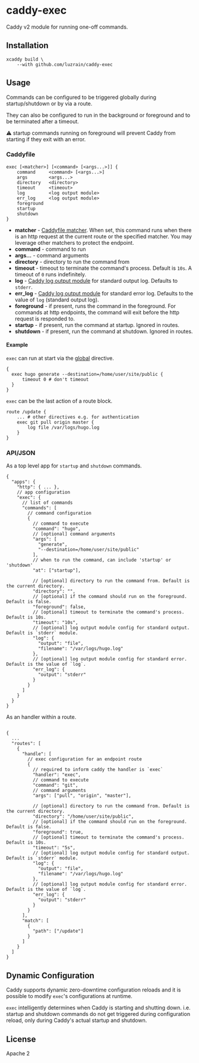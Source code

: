 # caddy-exec

Caddy v2 module for running one-off commands.

## Installation

```
xcaddy build \
    --with github.com/luzrain/caddy-exec
```

## Usage

Commands can be configured to be triggered globally during startup/shutdown or by via a route.

They can also be configured to run in the background or foreground and to be terminated after a timeout.

:warning: startup commands running on foreground will prevent Caddy from starting if they exit with an error.

### Caddyfile

```
exec [<matcher>] [<command> [<args...>]] {
    command     <command> [<args...>]
    args        <args...>
    directory   <directory>
    timeout     <timeout>
    log         <log output module>
    err_log     <log output module>
    foreground
    startup
    shutdown
}
```

- **matcher** - [Caddyfile matcher](https://caddyserver.com/docs/caddyfile/matchers). When set, this command runs when there is an http request at the current route or the specified matcher. You may leverage other matchers to protect the endpoint.
- **command** - command to run
- **args...** - command arguments
- **directory** - directory to run the command from
- **timeout** - timeout to terminate the command's process. Default is `10s`. A timeout of `0` runs indefinitely.
- **log** - [Caddy log output module](https://caddyserver.com/docs/caddyfile/directives/log#output-modules) for standard output log. Defaults to `stderr`.
- **err_log** - [Caddy log output module](https://caddyserver.com/docs/caddyfile/directives/log#output-modules) for standard error log. Defaults to the value of `log` (standard output log).
- **foreground** - if present, runs the command in the foreground. For commands at http endpoints, the command will exit before the http request is responded to.
- **startup** - if present, run the command at startup. Ignored in routes.
- **shutdown** - if present, run the command at shutdown. Ignored in routes.

#### Example

`exec` can run at start via the [global](https://caddyserver.com/docs/caddyfile/options) directive.

```
{
  exec hugo generate --destination=/home/user/site/public {
      timeout 0 # don't timeout
  }
}
```

`exec` can be the last action of a route block.

```
route /update {
    ... # other directives e.g. for authentication
    exec git pull origin master {
        log file /var/logs/hugo.log
    }
}
```

### API/JSON

As a top level app for `startup` and `shutdown` commands.

```jsonc
{
  "apps": {
    "http": { ... },
    // app configuration
    "exec": {
      // list of commands
      "commands": [
        // command configuration
        {
          // command to execute
          "command": "hugo",
          // [optional] command arguments
          "args": [
            "generate",
            "--destination=/home/user/site/public"
          ],
          // when to run the command, can include 'startup' or 'shutdown'
          "at": ["startup"],

          // [optional] directory to run the command from. Default is the current directory.
          "directory": "",
          // [optional] if the command should run on the foreground. Default is false.
          "foreground": false,
          // [optional] timeout to terminate the command's process. Default is 10s.
          "timeout": "10s",
          // [optional] log output module config for standard output. Default is `stderr` module.
          "log": {
            "output": "file",
            "filename": "/var/logs/hugo.log"
          },
          // [optional] log output module config for standard error. Default is the value of `log`.
          "err_log": {
            "output": "stderr"
          }
        }
      ]
    }
  }
}

```

As an handler within a route.

```jsonc

{
  ...
  "routes": [
    {
      "handle": [
        // exec configuration for an endpoint route
        {
          // required to inform caddy the handler is `exec`
          "handler": "exec",
          // command to execute
          "command": "git",
          // command arguments
          "args": ["pull", "origin", "master"],

          // [optional] directory to run the command from. Default is the current directory.
          "directory": "/home/user/site/public",
          // [optional] if the command should run on the foreground. Default is false.
          "foreground": true,
          // [optional] timeout to terminate the command's process. Default is 10s.
          "timeout": "5s",
          // [optional] log output module config for standard output. Default is `stderr` module.
          "log": {
            "output": "file",
            "filename": "/var/logs/hugo.log"
          },
          // [optional] log output module config for standard error. Default is the value of `log`.
          "err_log": {
            "output": "stderr"
          }
        }
      ],
      "match": [
        {
          "path": ["/update"]
        }
      ]
    }
  ]
}
```

## Dynamic Configuration

Caddy supports dynamic zero-downtime configuration reloads and it is possible to modify `exec`'s configurations at runtime.

`exec` intelligently determines when Caddy is starting and shutting down. i.e. startup and shutdown commands do not get triggered during configuration reload, only during Caddy's actual startup and shutdown.

## License

Apache 2
